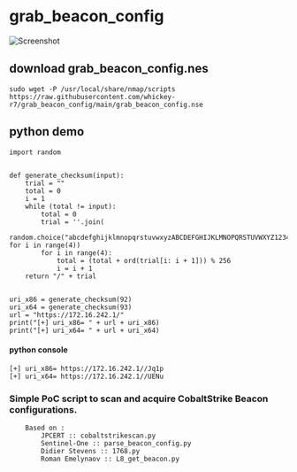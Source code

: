 # grab_beacon_config
![Screenshot](https://github.com/whickey-r7/grab_beacon_config/blob/main/Screen%20Shot%202020-11-23%20at%2011.53.15%20AM.png)


## download grab_beacon_config.nes

`sudo wget -P /usr/local/share/nmap/scripts https://raw.githubusercontent.com/whickey-r7/grab_beacon_config/main/grab_beacon_config.nse`

## python demo

```
import random


def generate_checksum(input):
    trial = ""
    total = 0
    i = 1
    while (total != input):
        total = 0
        trial = ''.join(
            random.choice("abcdefghijklmnopqrstuvwxyzABCDEFGHIJKLMNOPQRSTUVWXYZ1234567890") for i in range(4))
        for i in range(4):
            total = (total + ord(trial[i: i + 1])) % 256
            i = i + 1
    return "/" + trial


uri_x86 = generate_checksum(92)
uri_x64 = generate_checksum(93)
url = "https://172.16.242.1/"
print("[+] uri_x86= " + url + uri_x86)
print("[+] uri_x64= " + url + uri_x64)

```

#### python console

```
[+] uri_x86= https://172.16.242.1//Jq1p
[+] uri_x64= https://172.16.242.1//UENu
```

### Simple PoC script to scan and acquire CobaltStrike Beacon configurations.

```
	Based on :
		JPCERT :: cobaltstrikescan.py
		Sentinel-One :: parse_beacon_config.py
		Didier Stevens :: 1768.py
		Roman Emelynaov :: L8_get_beacon.py
```
